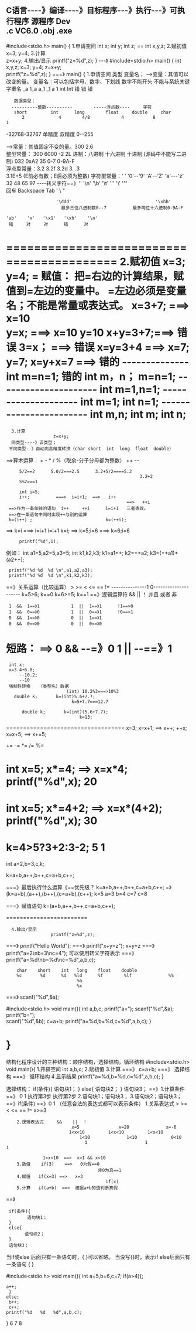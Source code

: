 C语言----》编译----》目标程序---》执行---》可执行程序
源程序       Dev        
  .c            VC6.0          .obj                                .exe
--------------------------------
#include<stdio.h>
main()
{
      1.申请空间    int x;
                          int y;
                          int z;
                     ==
                          int x,y,z;
      2.赋初值   x=3;
                      y=4;
      3.计算      
                      z=x+y;
      4.输出/显示
                     printf("z=%d",z);
}
---》
#include<stdio.h>
main()
{
	int x,y,z;
	x=3;
	y=4;
	z=x+y;	
	printf("z=%d",z);
} 
===》
main()
{
      1.申请空间   类型 变量名；
-->变量：其值可以改变的量。
         变量名：可以包括字母、数字、下划线
                      数字不能开头
                      不能与系统关键字重名
       _a       1_a      a_1      _1     a 1   int   Int
                  错                            错    错
    
       数据类型：
      ----------整数----------        -----浮点数----     字符
       short         int      long        float     double     char
          2             4        4/8            4           8             1
-32768-32767                        单精度     双精度     0--255
      
-->常量：其值固定不变的量。300   2.6    
     整型常量： 300  6000  -2   2L
           进制：八进制     十六进制      十进制    (源码中不能写二进制)
                      032        0xA2             35
                        0-7          0-9A-F      
     浮点型常量：3.2    3.2f    3.2d
                          3.       .3      
                          3.1E+5  (E前必有数；E后必须为整数)
    字符型常量：' '      '0'--'9'     'A'--'Z'    'a'---'z'
                        32     48            65           97
                       ----转义字符==》'\'
                        '\n'       '\b'             '\t'        '\''     '\\'    '\"'      
                       回车   Backspace     Tab        '        \       "

                       '\ddd'                                '\xhh'
                         最多三位八进制数0--7          最多两位十六进制0-9A-F
  
    'ab'    'x'   '\x1'   '\xh'    '\n'
     错     对     对      错      对
   ==========================================
      2.赋初值   x=3;
                      y=4;
      =   赋值： 把=右边的计算结果，赋值到=左边的变量中。
                      =左边必须是变量名；不能是常量或表达式。
      x=3+7;    ===>  x=10                      
      y=x;         ===>  x=10    y=10
      x+y=3+7;===>  错误
     3=x；       ===>  错误
     x=y=3+4 ===>  x=7; y=7;
     x=y+x=7 ===>  错的
    --------------
    int m=n=1;         错的     int m，n；
                                           m=n=1;
                                          ---------------------
                                          int m=1,n=1;
                                          --------------------
                                          int m=1;
                                          int n=1;
                                         -----------------------
   int m,n;
   int m; int n;
===============================
      3.计算      
                      z=x+y;
      同类型----》该类型；
     不同类型--》自动向高精度转换（char short  int  long  float  double）

  ==>算术运算： +    -   *    /       %（取余-分子分母都为整数）   ++   --

         5/2==2      5.0/2===2.5      3.2+5/2====5.2
                                                       3.2+2
         5%2===1

         int i=5;
         i++;          ===>  i=i+1;  ==>   i++
                                                  ==>   ++i
     ==>作为一条单独的语句  i++     ++i      i=i+1   三者等效。
     ==>在一条语句中同时出现++与别的运算
     k=(i++) ;                            k=(++i);
   ==>  k=i                       ===> i=i+1
             i=i+1                              k=i;
   ==> k=5;i=6                 ===> k=6;i=6


         printf("%d",i);
例如：
     int a1=5,a2=5,a3=5;
     int k1,k2,k3;
     k1=a1++;
     k2=++a2;
     k3=(++a1)+(a2++);
     
     printf("%d %d  %d \n",a1,a2,a3);
     printf("%d %d  %d \n",k1,k2,k3);

==》关系运算（比较运算）
        >   >=     <    <=            ==        !=
      ---------------1    0---------------------
     k=5>6;       k==0
     k=6>=5;     k==1
==》逻辑运算符
           &&                             ||                      ！
          并且                           或者                  非

     1  &&  1==》1            1  ||  1==》1      !1==>0
     1  &&  0==》0            1  ||  0==》1      !0==>1
     0  &&  1==》0            0  ||  1==》1 
     0  &&  0==》0            0  ||  0==》0 
短路：
==> 0 && --=》0            1  || --==》1
================================
     int x;
     x=3.4+6.8;           
         --10.2;
         --10   
     强制性转换   （类型名）数据 
                           (int) 10.2%3===>10%3
       double k;       k=(int)5.6+7.7;
                             k=5+7.7===12.7

          double k;       k=(int)(5.6+7.7);
                                k=13;
===================================
  x=3;
  x=x+1;     ==>   x++;   ++x;
  x=x+5;     ==>   x+=5;

  +=     -=     *=     /=    %=

  int x=5;
   x*=4;   ==> x=x*4; 
  printf("%d",x);
                     20
================
  int x=5;
   x*=4+2;  ==>     x=x*(4+2);
  printf("%d",x);
                     30
=================
  k=4>5?3+2:3-2;
                 5    1
=================
 int a=2,b=3,c,k;  

 k=a+b,a++,b++,c=a+b,c++;

===》最后执行什么运算《==优先级？
            k=a+b,a++,b++,c=a+b,c++;
          =》 (k=a+b),(a++),(b++),(c=a+b),(c++);
                  k=5        a=3    b=4    c=7        c=8

===》赋值语句
           k=(a+b,a++,b++,c=a+b,c++);
       
========================

      4.输出/显示
                     printf("z=%d",z);

===》  printf("Hello World");
===》  printf("x+y=z");       x+y=z
===》  printf("a=2\nb=3\nc=4");   可以使用转义字符表示
===》  printf("a=%d\nb=%d\nc=%d",a,b,c); 

        char    short    int   long    float    double
        %c       %d      %d   %ld      %f        %lf              %%
                               %o
                               %x
===》  scanf("%d",&a);


#include<stdio.h>
void main(){
        int a,b,c;
        printf("a=");
        scanf("%d",&a);
        printf("b=");	
        scanf("%d",&b);
        c=a+b;
        printf("a=%d,b=%d,c=%d",a,b,c);
}

}
================
结构化程序设计的三种结构：顺序结构，选择结构，循环结构
#include<stdio.h>
void main(){
        1.开辟空间   int a,b,c;
        2.赋初值
        3.计算
      ===》  c=a+b;
      ===》 选择结构
      ===》 循环结构
        4.显示结果
        printf("a=%d,b=%d,c=%d",a,b,c);
}

选择结构：
     if(条件){
            语句块1；
     }
     else{
           语句块2；
     }
     语句块3；
==》1.计算条件==》     0                1
                               执行第3步     执行第2步
        2.语句块1；语句块3；
        3.语句块2；语句块3；
==》if(条件)  ==》0   1   （任意合法的表达式都可以表示条件）
        1.关系表达式     >   >=   <    <=    ==    !=
                              x>=3

        2.逻辑表达式     &&    ||  ！
                             x=5               x=20              x=-6
                            1<x<10         1<x<10         1<x<10
                                1<10              1<10             0<10
                                  1                      1                   1

                  1<x<10  ==>  x>1 && x<10
        3.数值    if(3)    ==>   0为假==0
                                       非0为真==1
        4.赋值   if(x=3) ==>   x=3
                                          if(x)
        5.计算   if(a+b)  ==>  根据a+b的值判断真假
==》

     if(条件){
            语句块1；
     }
     else{
           语句块2；
     }
     语句块3；
当if或else 后面只有一条语句时，{   }可以省略。
当没写{}时，表示if  else后面只有一条语句  {  }


#include<stdio.h>
void main(){
    int a=5,b=6,c=7;
    if(a>4){;
    
	a++;
     }
    else;
	 b++; 
	 c++;
	printf("%d   %d   %d",a,b,c); 
}                                                  6 7 8






